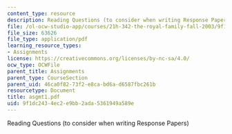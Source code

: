 ```yaml
---
content_type: resource
description: Reading Questions (to consider when writing Response Papers)
file: /ol-ocw-studio-app/courses/21h-342-the-royal-family-fall-2003/9f1dc2434ec2e9bb2ada5361949a589e_asgmt1.pdf
file_size: 63626
file_type: application/pdf
learning_resource_types:
- Assignments
license: https://creativecommons.org/licenses/by-nc-sa/4.0/
ocw_type: OCWFile
parent_title: Assignments
parent_type: CourseSection
parent_uid: 46ca0f82-73f2-e8ca-bd6a-d6587fbc261b
resourcetype: Document
title: asgmt1.pdf
uid: 9f1dc243-4ec2-e9bb-2ada-5361949a589e
---
```

Reading Questions (to consider when writing Response Papers)